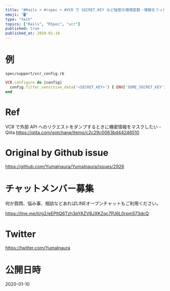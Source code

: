 ```yaml
---
title: "#Rails + #rspec + #VCR で SECRET_KEY など秘密の環境変数・情報をフィルタリングする設定"
emoji: "🖥"
type: "tech"
topics: ["Rails", "RSpec", "vcr"]
published: true
published_at: 2020-01-10
---
```


# 例

`spec/support/vcr_config.rb`

```rb
VCR.configure do |config|
  config.filter_sensitive_data('<SECRET_KEY>') { ENV['SOME_SECRET_KEY'] }
end
```

# Ref

VCR で外部 API へのリクエストをダンプするときに機密情報をマスクしたい - Qiita
https://qiita.com/gotchane/items/c2c29c0063bd44246510


# Original by Github issue

https://github.com/YumaInaura/YumaInaura/issues/2926








<!-- Update From Qiita API -->

# チャットメンバー募集


何か質問、悩み事、相談などあればLINEオープンチャットもご利用ください。

https://line.me/ti/g2/eEPltQ6Tzh3pYAZV8JXKZqc7PJ6L0rpm573dcQ





# Twitter


https://twitter.com/YumaInaura


<!-- Update From Qiita API -->



# 公開日時

2020-01-10
